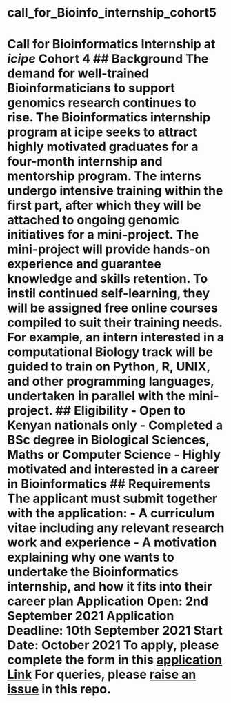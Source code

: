 # call_for_Bioinfo_internship_cohort5
# Call for Bioinformatics Internship at *icipe* Cohort 4  ## Background The demand for well-trained Bioinformaticians to support genomics research continues to rise. The Bioinformatics internship program at icipe seeks to attract highly motivated graduates for a four-month internship and mentorship program. The interns undergo intensive training within the first part, after which they will be attached to ongoing genomic initiatives for a mini-project. The mini-project will provide hands-on experience and guarantee knowledge and skills retention. To instil continued self-learning, they will be assigned free online courses compiled to suit their training needs. For example, an intern interested in a computational Biology track will be guided to train on Python, R, UNIX, and other programming languages, undertaken in parallel with the mini-project.  ## Eligibility - Open to Kenyan nationals only - Completed a BSc degree in Biological Sciences, Maths or Computer Science - Highly motivated and interested in a career in Bioinformatics  ## Requirements The applicant must submit together with the application: - A curriculum vitae including any relevant research work and experience - A motivation explaining why one wants to undertake the Bioinformatics internship, and how it fits into their career plan  Application Open: **2nd September 2021**  Application Deadline: **10th September 2021**  Start Date: **October 2021**  To apply, please complete the form in this [application Link](https://redcap.icipe.org/surveys/?s=9Y939TTNW3AN8Y7L)  For queries, please [raise an issue](https://github.com/mbbu/call_for_Bioinfo_internship_cohort4/issues) in this repo. 
